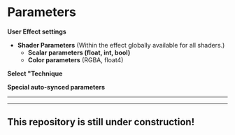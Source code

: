 # Parameters  
    
**User Effect settings**
   - **Shader Parameters** (Within the effect globally available for all shaders.)
      - **Scalar parameters (float, int, bool)**  
      -  **Color parameters** (RGBA, float4)

**Select "Technique**  

**Special auto-synced parameters**


---
---

## This repository is still under construction!
